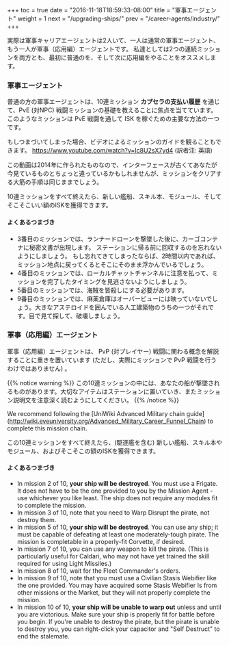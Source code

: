 +++ toc = true date = "2016-11-18T18:59:33-08:00" title = "軍事エージェント" weight = 1 next = "/upgrading-ships/" prev = "/career-agents/industry/" +++

実際は軍事キャリアエージェントは2人いて、一人は通常の軍事エージェント、もう一人が軍事（応用編）エージェントです。 私達としては2つの連続ミッションを両方とも、最初に普通のを、そして次に応用編をやることをオススメします。

### 軍事エージェント

普通の方の軍事エージェントは、10連ミッション **カプセラの支払い履歴** を通じて、PvE (対NPC) 戦闘ミッションの基礎を教えることに焦点を当てています。 このようなミッションは PvE 戦闘を通して ISK を稼ぐための主要な方法の一つです。

もしつまづいてしまった場合、ビデオによるミッションのガイドを観ることもできます。 https://www.youtube.com/watch?v=Ic8U2sX7yd4 (訳者注: 英語)

この動画は2014年に作られたものなので、インターフェースが古くてあなたが今見ているものとちょっと違っているかもしれませんが、ミッションをクリアする大筋の手順は同じままでしょう。

10連ミッションをすべて終えたら、新しい艦船、スキル本、モジュール、そしてそこそこいい額のISKを獲得できます。

#### よくあるつまづき

- 3番目のミッションでは、ランナードローンを撃墜した後に、カーゴコンテナに秘密文書が出現します。 ステーションに帰る前に回収するのを忘れないようにしましょう。 もし忘れてきてしまったならば、2時間以内であれば、ミッション地点に戻ってくるとそこにそのまま浮かんでいるでしょう。
- 4番目のミッションでは、ローカルチャットチャンネルに注意を払って、ミッションを完了したタイミングを見逃さないようにしましょう。
- 5番目のミッションでは、海賊を皆殺しにする必要があります。
- 9番目のミッションでは、麻薬倉庫はオーバービューには映っていないでしょう。大きなアステロイドを囲んでいる人工建築物のうちの一つがそれです。目で見て探して、破壊しましょう。

### 軍事（応用編）エージェント

軍事（応用編）エージェントは、 PvP (対プレイヤー) 戦闘に関わる概念を解説することに重きを置いています (ただし、実際にミッションで PvP 戦闘を行うわけではありません) 。

{{% notice warning %}} この10連ミッションの中には、あなたの船が撃墜されるものがあります。大切なアイテムはステーションに置いていき、またミッション説明文を注意深く読むようにしてください。 {{% /notice %}}

We recommend following the \[UniWiki Advanced Military chain guide\] (http://wiki.eveuniversity.org/Advanced_Military_Career_Funnel_Chain) to complete this mission chain.

この10連ミッションをすべて終えたら、(駆逐艦を含む) 新しい艦船、スキル本やモジュール、およびそこそこの額のISKを獲得できます。

#### よくあるつまづき

- In mission 2 of 10, **your ship will be destroyed**. You must use a Frigate. It does not have to be the one provided to you by the Mission Agent - use whichever you like least. The ship does not require any modules fit to complete the mission.
- In mission 3 of 10, note that you need to Warp Disrupt the pirate, not destroy them.
- In mission 5 of 10, **your ship will be destroyed**. You can use any ship; it must be capable of defeating at least one moderately-tough pirate. The mission is completable in a properly-fit Corvette, if desired.
- In mission 7 of 10, you can use any weapon to kill the pirate. (This is particularly useful for Caldari, who may not have yet trained the skill required for using Light Missiles.)
- In mission 8 of 10, wait for the Fleet Commander's orders.
- In mission 9 of 10, note that you must use a Civilian Stasis Webifier like the one provided. You may have acquired some Stasis Webifier Is from other missions or the Market, but they will not properly complete the mission.
- In mission 10 of 10, **your ship will be unable to warp out** unless and until you are victorious. Make sure your ship is properly fit for battle before you begin. If you're unable to destroy the pirate, but the pirate is unable to destroy you, you can right-click your capacitor and "Self Destruct" to end the stalemate.